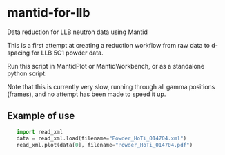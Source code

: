# mantid-for-llb
Data reduction for LLB neutron data using Mantid

This is a first attempt at creating a reduction workflow from raw data to
d-spacing for LLB 5C1 powder data.

Run this script in MantidPlot or MantidWorkbench, or as a standalone python
script.

Note that this is currently very slow, running through all gamma positions
(frames), and no attempt has been made to speed it up.

## Example of use

```Python
   import read_xml
   data = read_xml.load(filename="Powder_HoTi_014704.xml")
   read_xml.plot(data[0], filename="Powder_HoTi_014704.pdf")
```
